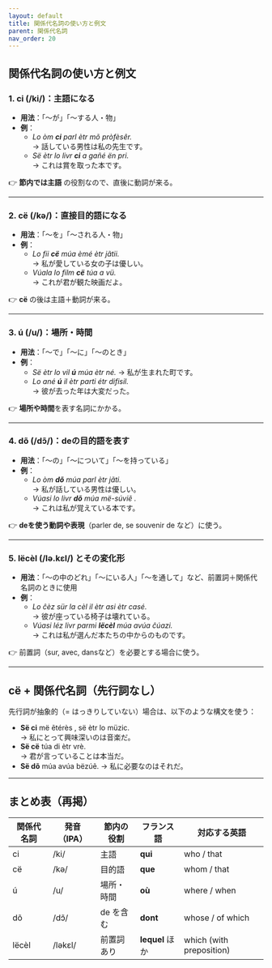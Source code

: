 ```yaml
---
layout: default
title: 関係代名詞の使い方と例文
parent: 関係代名詞
nav_order: 20
---
```


## 関係代名詞の使い方と例文

### 1. **ci** (/ki/)：主語になる

- **用法**：「〜が」「〜する人・物」
- **例**： 
  - *Lo òm **ci** parl ètr mõ pròfèsêr.*  
    → 話している男性は私の先生です。 
  - *Së ètr lo livr **ci** a gañé ën pri.*  
    → これは賞を取った本です。


👉 **節内では主語** の役割なので、直後に動詞が来る。

---

### 2. **cë** (/kə/)：直接目的語になる

- **用法**：「〜を」「〜される人・物」
- **例**：
  - *Lo fii **cë** múa èmé ètr jãtii.*  
    → 私が愛している女の子は優しい。
  - *Vúala lo film **cë** túa a vü.*  
    → これが君が観た映画だよ。


👉 **cë** の後は主語＋動詞が来る。

---

### 3. **ú** (/u/)：場所・時間

- **用法**：「〜で」「〜に」「〜のとき」
- **例**：
  - *Së ètr lo vil **ú** múa ètr né.*
    → 私が生まれた町です。
  - *Lo ané **ú** il ètr parti étr difisil.*  
    → 彼が去った年は大変だった。


👉 **場所や時間**を表す名詞にかかる。

---

### 4. **dõ** (/dɔ̃/)：deの目的語を表す

- **用法**：「〜の」「〜について」「〜を持っている」
- **例**：
  - *Lo òm **dõ** múa parl ètr jãti.*  
    → 私が話している男性は優しい。
  - *Vúasi lo livr **dõ** múa më-súviẽ .*  
    → これは私が覚えている本です。


👉 **deを使う動詞や表現**（parler de, se souvenir de など）に使う。

---

### 5. **lëcèl** (/lə.kɛl/) とその変化形

- **用法**：「〜の中のどれ」「〜にいる人」「〜を通して」など、前置詞＋関係代名詞のときに使用
- **例**：
  - *Lo ĉèz sür la cèl il ètr asi ètr casé.*  
    → 彼が座っている椅子は壊れている。
  - *Vúasi léz livr parmi **lëcèl** múa avúa ĉúazi.*  
    → これは私が選んだ本たちの中からのものです。


👉 前置詞（sur, avec, dansなど）を必要とする場合に使う。

---

## cë + 関係代名詞（先行詞なし）

先行詞が抽象的（= はっきりしていない）場合は、以下のような構文を使う：

- **Së ci** më ẽtérès , së ètr lo müzic.  
  → 私にとって興味深いのは音楽だ。
- **Së cë** túa di ètr vrè.  
  → 君が言っていることは本当だ。
- **Së dõ** múa avúa bëzúẽ.
  → 私に必要なのはそれだ。


---

## まとめ表（再掲）

| 関係代名詞 | 発音（IPA） | 節内の役割  | フランス語      | 対応する英語             |
|------------|-------------|-------------|-----------------|--------------------------|
| ci         | /ki/        | 主語        | **qui**         | who / that               |
| cë         | /kə/        | 目的語      | **que**         | whom / that              |
| ú          | /u/         | 場所・時間  | **où**          | where / when             |
| dõ         | /dɔ̃/       | de を含む   | **dont**        | whose / of which         |
| lëcèl      | /ləkɛl/     | 前置詞あり  | **lequel** ほか | which (with preposition) |

